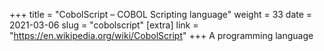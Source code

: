+++
title = "CobolScript – COBOL Scripting language"
weight = 33
date = 2021-03-06
slug = "cobolscript"
[extra]
link = "https://en.wikipedia.org/wiki/CobolScript"
+++
A programming language

